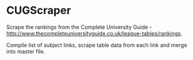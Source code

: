 # CUGScraper
Scrape the rankings from the Complete University Guide - http://www.thecompleteuniversityguide.co.uk/league-tables/rankings.

Compile list of subject links, scrape table data from each link and merge into master file.
